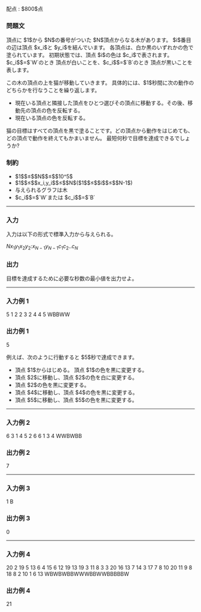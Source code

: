 
<div>

<span>

<span>

<p>
配点 : $800$点
</p>

<div>

<section>

### **問題文**

<p>
頂点に $1$から $N$の番号がついた $N$頂点からなる木があります。
$i$番目の辺は頂点 $x_i$と $y_i$を結んでいます。
各頂点は、白か黒のいずれかの色で塗られています。
初期状態では、頂点 $i$の色は $c_i$で表されます。
$c_i$$=$`W`のとき 頂点が白いことを、$c_i$$=$`B`のとき 頂点が黒いことを表します。
</p>

<p>
この木の頂点の上を猫が移動していきます。
具体的には、$1$秒間に次の動作のどちらかを行なうことを繰り返します。
</p>

<ul>

<li>
現在いる頂点と隣接した頂点をひとつ選びその頂点に移動する。その後、移動先の頂点の色を反転する。
</li>

<li>
現在いる頂点の色を反転する。
</li>

</ul>

<p>
猫の目標はすべての頂点を黒で塗ることです。どの頂点から動作をはじめても、どの頂点で動作を終えてもかまいません。
最短何秒で目標を達成できるでしょうか?
</p>

</section>

</div>

<div>

<section>

### **制約**

<ul>

<li>
$1$$≤$$N$$≤$$10^5$
</li>

<li>
$1$$≤$$x_i,y_i$$≤$$N$($1$$≤$$i$$≤$$N-1$)
</li>

<li>
与えられるグラフは木
</li>

<li>
$c_i$$=$`W`または $c_i$$=$`B`
</li>

</ul>

</section>

</div>

---

<div>

<div>

<section>

### **入力**

<p>
入力は以下の形式で標準入力から与えられる。
</p>

<div>

$N$$x_1$$y_1$$x_2$$y_2$$:$$x_{N-1}$$y_{N-1}$$c_1c_2..c_N$
</div>

</section>

</div>

<div>

<section>

### **出力**

<p>
目標を達成するために必要な秒数の最小値を出力せよ。
</p>

</section>

</div>

</div>

---

<div>

<section>

### **入力例 1**

<div>

5
1 2
2 3
2 4
4 5
WBBWW

</div>

</section>

</div>

<div>

<section>

### **出力例 1**

<div>

5

</div>

<p>
例えば、次のように行動すると $5$秒で達成できます。
</p>

<ul>

<li>
頂点 $1$からはじめる。 頂点 $1$の色を黒に変更する。
</li>

<li>
頂点 $2$に移動し、頂点 $2$の色を白に変更する。
</li>

<li>
頂点 $2$の色を黒に変更する。
</li>

<li>
頂点 $4$に移動し、頂点 $4$の色を黒に変更する。
</li>

<li>
頂点 $5$に移動し、頂点 $5$の色を黒に変更する。
</li>

</ul>

</section>

</div>

---

<div>

<section>

### **入力例 2**

<div>

6
3 1
4 5
2 6
6 1
3 4
WWBWBB

</div>

</section>

</div>

<div>

<section>

### **出力例 2**

<div>

7

</div>

</section>

</div>

---

<div>

<section>

### **入力例 3**

<div>

1
B

</div>

</section>

</div>

<div>

<section>

### **出力例 3**

<div>

0

</div>

</section>

</div>

---

<div>

<section>

### **入力例 4**

<div>

20
2 19
5 13
6 4
15 6
12 19
13 19
3 11
8 3
3 20
16 13
7 14
3 17
7 8
10 20
11 9
8 18
8 2
10 1
6 13
WBWBWBBWWWBBWWBBBBBW

</div>

</section>

</div>

<div>

<section>

### **出力例 4**

<div>

21

</div>

</section>

</div>

</span>

</span>

</div>
